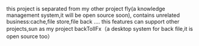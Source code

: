 this project is separated from my other project fly(a knowledge management system,it will be open source soon),
contains unrelated business:cache,file store,file back ....
this features can support other projects,sun as my project backTollFx（a desktop system for back file,it is open source too）